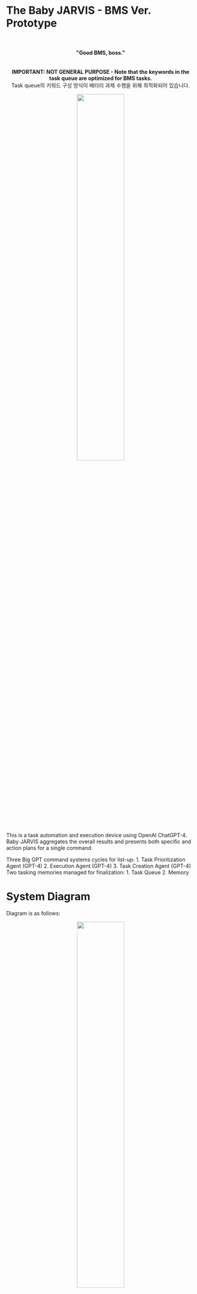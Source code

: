 # The Baby JARVIS - BMS Ver. Prototype

<div align="center">
<br> <br>
 <b> "Good BMS, boss." </b>
<br> <br> <br>
<b> IMPORTANT: NOT GENERAL PURPOSE - Note that the keywords in the task queue are optimized for BMS tasks. </b> <br>  
Task queue의 키워드 구성 방식이 배터리 과제 수행을 위해 최적화되어 있습니다.
</div>
<p align="center"> <img width="50%" src="https://user-images.githubusercontent.com/86072294/232321509-52444906-53d8-40bd-bfbf-db5fd13c5016.jpg"/>

This is a task automation and execution device using OpenAI ChatGPT-4. Baby JARVIS aggregates the overall results and presents both specific and action plans for a single command. 

Three Big GPT command systems cycles for list-up: 1. Task Prioritization Agent (GPT-4) 2. Execution Agent (GPT-4) 3. Task Creation Agent (GPT-4)
Two tasking memories managed for finalization: 1. Task Queue 2. Memory

# System Diagram
Diagram is as follows:

<p align="center"> <img width="50%" src="https://user-images.githubusercontent.com/86072294/232323081-38d01835-1bf5-48c9-b559-e2641326224d.jpg"/>

1: Provide objective & tasks / 2: Complete task / 3: Send task result  
4: Add new tasks / 5: Prioritize tasks / 6: Cleaned task list  
A: (1) Store task / result pair (2) Query Memory for context / B: Query Memory for context / C: Context  

# Objective

This Python script is an example of an AI-powered task management system. The system uses OpenAI and Pinecone APIs to create, prioritize, and execute tasks. The main idea behind this system is that it creates tasks based on the result of previous tasks and a predefined objective. The script then uses OpenAI's natural language processing (NLP) capabilities to create new tasks based on the objective, and Pinecone to store and retrieve task results for context. This is a pared-down version of the original [Task-Driven Autonomous Agent](https://twitter.com/yoheinakajima/status/1640934493489070080?s=20) (Mar 28, 2023).

This README will cover the following:

- [How the script works](#how-it-works)

- [How to use the script](#how-to-use)

- [Supported Models](#supported-models)

- [Warning about running the script continuously](#continous-script-warning)

# How It Works<a name="how-it-works"></a>

The script works by running an infinite loop that does the following steps:

1. Pulls the first task from the task list.
2. Sends the task to the execution agent, which uses OpenAI's API to complete the task based on the context.
3. Enriches the result and stores it in Pinecone.
4. Creates new tasks and reprioritizes the task list based on the objective and the result of the previous task.
   </br>

The execution_agent() function is where the OpenAI API is used. It takes two parameters: the objective and the task. It then sends a prompt to OpenAI's API, which returns the result of the task. The prompt consists of a description of the AI system's task, the objective, and the task itself. The result is then returned as a string.
</br>
The task_creation_agent() function is where OpenAI's API is used to create new tasks based on the objective and the result of the previous task. The function takes four parameters: the objective, the result of the previous task, the task description, and the current task list. It then sends a prompt to OpenAI's API, which returns a list of new tasks as strings. The function then returns the new tasks as a list of dictionaries, where each dictionary contains the name of the task.
</br>
The prioritization_agent() function is where OpenAI's API is used to reprioritize the task list. The function takes one parameter, the ID of the current task. It sends a prompt to OpenAI's API, which returns the reprioritized task list as a numbered list.

Finally, the script uses Pinecone to store and retrieve task results for context. The script creates a Pinecone index based on the table name specified in the YOUR_TABLE_NAME variable. Pinecone is then used to store the results of the task in the index, along with the task name and any additional metadata.

# How to Use<a name="how-to-use"></a>

To use the script, you will need to follow these steps:

1. Clone the repository via `git clone https://github.com/Kwon-Research-Group/BMS_Baby_JARVIS.git` and `cd` into the cloned repository.
2. Install the required packages: `pip install -r requirements.txt`
3. Copy the .env.example file to .env: `cp .env.example .env`. This is where you will set the following variables.
4. Set your OpenAI and Pinecone API keys in the OPENAI_API_KEY, OPENAPI_API_MODEL, and PINECONE_API_KEY variables.
5. Set the Pinecone environment in the PINECONE_ENVIRONMENT variable.
6. Set the name of the table where the task results will be stored in the TABLE_NAME variable.
7. (Optional) Set the objective of the task management system in the OBJECTIVE variable.
8. (Optional) Set the first task of the system in the INITIAL_TASK variable.
9. Run the script.

All optional values above can also be specified on the command line.

# Running inside a docker container

As a prerequisite, you will need docker and docker-compose installed. Docker desktop is the simplest option https://www.docker.com/products/docker-desktop/

To run the system inside a docker container, setup your .env file as per steps above and then run the following:

```
docker-compose up
```

# Supported Models<a name="supported-models"></a>

This script works with all OpenAI models, as well as Llama through Llama.cpp. Default model is **gpt-3.5-turbo**. To use a different model, specify it through OPENAI_API_MODEL or use the command line.

## Llama

Download the latest version of [Llama.cpp](https://github.com/ggerganov/llama.cpp) and follow instructions to make it. You will also need the Llama model weights.

- **Under no circumstances share IPFS, magnet links, or any other links to model downloads anywhere in this repository, including in issues, discussions or pull requests. They will be immediately deleted.**

After that link `llama/main` to llama.cpp/main and `models` to the folder where you have the Llama model weights. Then run the script with `OPENAI_API_MODEL=llama` or `-l` argument.

# Warning<a name="continous-script-warning"></a>

This script is designed to be run continuously as part of a task management system. Running this script continuously can result in high API usage, so please use it responsibly. Additionally, the script requires the OpenAI and Pinecone APIs to be set up correctly, so make sure you have set up the APIs before running the script.
